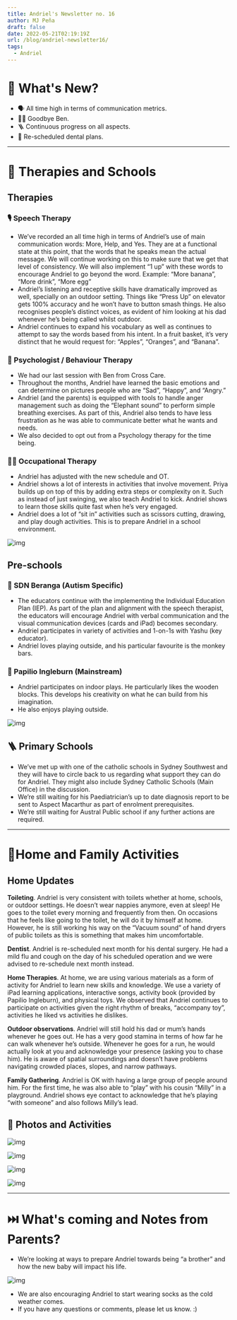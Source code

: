 ```yaml
---
title: Andriel's Newsletter no. 16
author: MJ Peña
draft: false
date: 2022-05-21T02:19:19Z
url: /blog/andriel-newsletter16/
tags:
  - Andriel
---
```


# 📰 What's New?

- 🗣 All time high in terms of communication metrics.
- 👋🏼 Goodbye Ben.
- 🪜 Continuous progress on all aspects.
- 🦷 Re-scheduled dental plans.

---

# 🏫 Therapies and Schools

## Therapies

### 🎙 Speech Therapy

- We’ve recorded an all time high in terms of Andriel’s use of main communication words: More, Help, and Yes. They are at a functional state at this point, that the words that he speaks mean the actual message. We will continue working on this to make sure that we get that level of consistency. We will also implement “1 up” with these words to encourage Andriel to go beyond the word. Example: “More banana”, “More drink”, “More egg”
- Andriel’s listening and receptive skills have dramatically improved as well, specially on an outdoor setting. Things like “Press Up” on elevator gets 100% accuracy and he won’t have to button smash things. He also recognises people’s distinct voices, as evident of him looking at his dad whenever he’s being called whilst outdoor.
- Andriel continues to expand his vocabulary as well as continues to attempt to say the words based from his intent. In a fruit basket, it’s very distinct that he would request for: “Apples”, “Oranges”, and “Banana”.

### 🧠 Psychologist / Behaviour Therapy

- We had our last session with Ben from Cross Care.
- Throughout the months, Andriel have learned the basic emotions and can determine on pictures people who are “Sad”, “Happy”, and “Angry.”
- Andriel (and the parents) is equipped with tools to handle anger management such as doing the “Elephant sound” to perform simple breathing exercises. As part of this, Andriel also tends to have less frustration as he was able to communicate better what he wants and needs.
- We also decided to opt out from a Psychology therapy for the time being.

### 🚴‍♀️ Occupational Therapy

- Andriel has adjusted with the new schedule and OT.
- Andriel shows a lot of interests in activities that involve movement. Priya builds up on top of this by adding extra steps or complexity on it. Such as instead of just swinging, we also teach Andriel to kick. Andriel shows to learn those skills quite fast when he’s very engaged.
- Andriel does a lot of “sit in” activities such as scissors cutting, drawing, and play dough activities. This is to prepare Andriel in a school environment.

![img](/2022/05/andriel-cutting.png)

## Pre-schools

### 🌈 SDN Beranga (Autism Specific)

- The educators continue with the implementing the Individual Education Plan (IEP). As part of the plan and alignment with the speech therapist, the educators will encourage Andriel with verbal communication and the visual communication devices (cards and iPad) becomes secondary.
- Andriel participates in variety of activities and 1-on-1s with Yashu (key educator).
- Andriel loves playing outside, and his particular favourite is the monkey bars.

### 🦋 Papilio Ingleburn (Mainstream)

- Andriel participates on indoor plays. He particularly likes the wooden blocks. This develops his creativity on what he can build from his imagination.
- He also enjoys playing outside.

![img](/2022/05/andriel-blocks.png)

## 🪜 Primary Schools

- We’ve met up with one of the catholic schools in Sydney Southwest and they will have to circle back to us regarding what support they can do for Andriel. They might also include Sydney Catholic Schools (Main Office) in the discussion.
- We’re still waiting for his Paediatrician’s up to date diagnosis report to be sent to Aspect Macarthur as part of enrolment prerequisites.
- We’re still waiting for Austral Public school if any further actions are required.

---

# 🏡Home and Family Activities

## Home Updates

**Toileting**. Andriel is very consistent with toilets whether at home, schools, or outdoor settings. He doesn’t wear nappies anymore, even at sleep! He goes to the toilet every morning and frequently from then. On occasions that he feels like going to the toilet, he will do it by himself at home. However, he is still working his way on the “Vacuum sound” of hand dryers of public toilets as this is something that makes him uncomfortable.

**Dentist**. Andriel is re-scheduled next month for his dental surgery. He had a mild flu and cough on the day of his scheduled operation and we were advised to re-schedule next month instead.

**Home Therapies**. At home, we are using various materials as a form of activity for Andriel to learn new skills and knowledge. We use a variety of iPad learning applications, interactive songs, activity book (provided by Papilio Ingleburn), and physical toys. We observed that Andriel continues to participate on activities given the right rhythm of breaks, “accompany toy”, activities he liked vs activities he dislikes.

**Outdoor observations**. Andriel will still hold his dad or mum’s hands whenever he goes out. He has a very good stamina in terms of how far he can walk whenever he’s outside. Whenever he goes for a run, he would actually look at you and acknowledge your presence (asking you to chase him). He is aware of spatial surroundings and doesn’t have problems navigating crowded places, slopes, and narrow pathways.

**Family Gathering**. Andriel is OK with having a large group of people around him. For the first time, he was also able to “play” with his cousin “Milly” in a playground. Andriel shows eye contact to acknowledge that he’s playing “with someone” and also follows Milly’s lead.

## 📸 Photos and Activities

![img](/2022/05/andriel-mommy.jpg)

![img](/2022/05/andriel-daddy.png)

![img](/2022/05/andriel-vr.png)

![img](/2022/05/andriel-beach.png)

---

# ⏭️ What's coming and Notes from Parents?

- We’re looking at ways to prepare Andriel towards being “a brother” and how the new baby will impact his life.

![img](/2022/05/archielle-scan.png)

- We are also encouraging Andriel to start wearing socks as the cold weather comes.
- If you have any questions or comments, please let us know. :)

